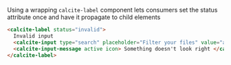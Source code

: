 Using a wrapping `calcite-label` component lets consumers set the status attribute once and have it propagate to child elements

```html
<calcite-label status="invalid">
  Invalid input
  <calcite-input type="search" placeholder="Filter your files" value="adfo2h2"></calcite-input>
  <calcite-input-message active icon> Something doesn't look right </calcite-input-message>
</calcite-label>
```
